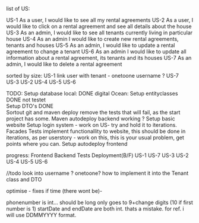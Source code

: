 list of US:

US-1 As a user, I would like to see all my rental agreements
US-2 As a user, I would like to click on a rental agreement and see all details about the house
US-3 As an admin, I would like to see all tenants currently living in particular house
US-4 As an admin I would like to create new rental agreements, tenants and houses
US-5 As an admin, I would like to update a rental agreement to change a tenant
US-6 As an admin I would like to update all information about a rental agreement, its tenants and its houses
US-7 As an admin, I would like to delete a rental agreement




sorted by size:
US-1            link user with tenant - onetoone username ?
US-7            
US-3
US-2
US-4
US-5
US-6



TODO:
Setup database          local: DONE     digital Ocean:
Setup entityclasses     DONE    not testet     
Setup DTO's             DONE                    
Sortout git and maven deploy    remove the tests that will fail, as the start project has some.
Maven autodeploy backend working ?
Setup basic website
Setup login system - work on US- try and hold it to iterations.
    Facades
    Tests
    implement functionallity to website, this should be done in iterations, as per userstory - work on this, this is your usual problem, get points where you can.
Setup autodeploy frontend


progress:       Frontend    Backend     Tests   Deployment(B/F)
US-1
US-7
US-3
US-2
US-4
US-5
US-6



//todo look into username ? onetoone? how to implement it into the Tenant class and DTO




optimise - fixes if time (there wont be)-


phonenumber is int... should be long only goes to 9+change digits (10 if first number is 1)
startDate and endDate are both int. thats a mistake. for ref. i will use DDMMYYYY format.